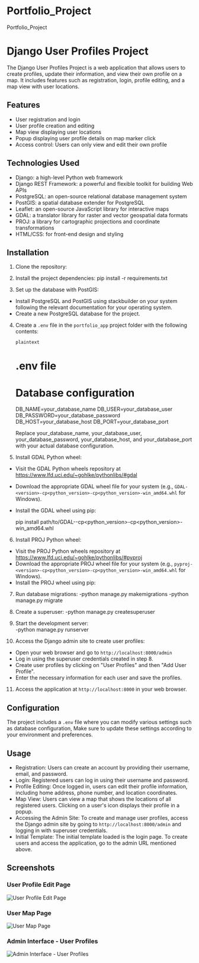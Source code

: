 # Portfolio_Project
Portfolio_Project

# Django User Profiles Project

The Django User Profiles Project is a web application that allows users to create profiles, update their information, and view their own profile on a map. It includes features such as registration, login, profile editing, and a map view with user locations.

## Features

- User registration and login
- User profile creation and editing
- Map view displaying user locations
- Popup displaying user profile details on map marker click
- Access control: Users can only view and edit their own profile

## Technologies Used

- Django: a high-level Python web framework
- Django REST Framework: a powerful and flexible toolkit for building Web APIs
- PostgreSQL: an open-source relational database management system
- PostGIS: a spatial database extender for PostgreSQL
- Leaflet: an open-source JavaScript library for interactive maps
- GDAL: a translator library for raster and vector geospatial data formats
- PROJ: a library for cartographic projections and coordinate transformations
- HTML/CSS: for front-end design and styling

## Installation

1. Clone the repository:


2. Install the project dependencies:
   pip install -r requirements.txt
   

3. Set up the database with PostGIS:

- Install PostgreSQL and PostGIS using stackbuilder on your system following the relevant documentation for your operating system.
- Create a new PostgreSQL database for the project.


4. Create a `.env` file in the `portfolio_app` project folder with the following contents:

   ```plaintext```
   # .env file

   # Database configuration
   DB_NAME=your_database_name
   DB_USER=your_database_user
   DB_PASSWORD=your_database_password
   DB_HOST=your_database_host
   DB_PORT=your_database_port
   
   Replace your_database_name, your_database_user, your_database_password, your_database_host, and your_database_port with your actual database configuration.


5. Install GDAL Python wheel:

- Visit the GDAL Python wheels repository at https://www.lfd.uci.edu/~gohlke/pythonlibs/#gdal
- Download the appropriate GDAL wheel file for your system (e.g., `GDAL-<version>-cp<python_version>-cp<python_version>-win_amd64.whl` for Windows).
- Install the GDAL wheel using pip:

  pip install path/to/GDAL-<version>-cp<python_version>-cp<python_version>-win_amd64.whl

6. Install PROJ Python wheel:

- Visit the PROJ Python wheels repository at https://www.lfd.uci.edu/~gohlke/pythonlibs/#pyproj
- Download the appropriate PROJ wheel file for your system (e.g., `pyproj-<version>-cp<python_version>-cp<python_version>-win_amd64.whl` for Windows).
- Install the PROJ wheel using pip:
  
7. Run database migrations:
  -python manage.py makemigrations
  -python manage.py migrate
  
8. Create a superuser: 
   -python manage.py createsuperuser
  
9. Start the development server:  
   -python manage.py runserver
  

10. Access the Django admin site to create user profiles:

   - Open your web browser and go to `http://localhost:8000/admin`
   - Log in using the superuser credentials created in step 8.
   - Create user profiles by clicking on "User Profiles" and then "Add User Profile".
   - Enter the necessary information for each user and save the profiles.

11. Access the application at `http://localhost:8000` in your web browser.

## Configuration

The project includes a `.env` file where you can modify various settings such as database configuration, Make sure to update these settings according to your environment and preferences.

## Usage

- Registration: Users can create an account by providing their username, email, and password.
- Login: Registered users can log in using their username and password.
- Profile Editing: Once logged in, users can edit their profile information, including home address, phone number, and location coordinates.
- Map View: Users can view a map that shows the locations of all registered users. Clicking on a user's icon displays their profile in a popup.
- Accessing the Admin Site: To create and manage user profiles, access the Django admin site by going to `http://localhost:8000/admin` and logging in with superuser credentials.
- Initial Template: The initial template loaded is the login page. To create users and access the application, go to the admin URL mentioned above.
   
## Screenshots

### User Profile Edit Page

![User Profile Edit Page](screenshots/profile_edit.png)

### User Map Page

![User Map Page](screenshots/user_map.png)

### Admin Interface - User Profiles

![Admin Interface - User Profiles](screenshots/admin_user_profiles.png)


  
  

  





